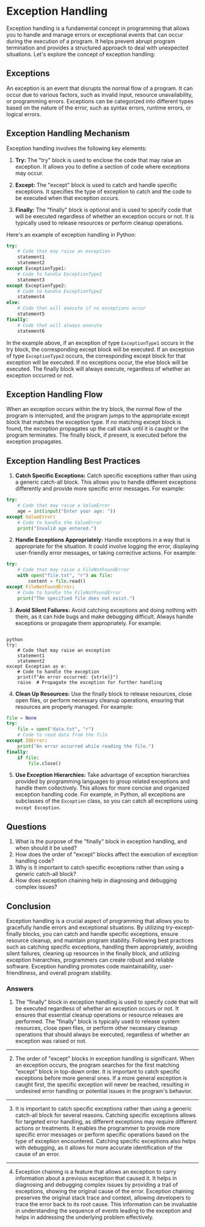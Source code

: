# Exception Handling

Exception handling is a fundamental concept in programming that allows you to handle and manage errors or exceptional events that can occur during the execution of a program. It helps prevent abrupt program termination and provides a structured approach to deal with unexpected situations. Let's explore the concept of exception handling:

## Exceptions

An exception is an event that disrupts the normal flow of a program. It can occur due to various factors, such as invalid input, resource unavailability, or programming errors. Exceptions can be categorized into different types based on the nature of the error, such as syntax errors, runtime errors, or logical errors.

## Exception Handling Mechanism

Exception handling involves the following key elements:

1. **Try:** The "try" block is used to enclose the code that may raise an exception. It allows you to define a section of code where exceptions may occur.

2. **Except:** The "except" block is used to catch and handle specific exceptions. It specifies the type of exception to catch and the code to be executed when that exception occurs.

3. **Finally:** The "finally" block is optional and is used to specify code that will be executed regardless of whether an exception occurs or not. It is typically used to release resources or perform cleanup operations.

Here's an example of exception handling in Python:

```python
try:
    # Code that may raise an exception
    statement1
    statement2
except ExceptionType1:
    # Code to handle ExceptionType1
    statement3
except ExceptionType2:
    # Code to handle ExceptionType2
    statement4
else:
    # Code that will execute if no exceptions occur
    statement5
finally:
    # Code that will always execute
    statement6
```

In the example above, if an exception of type `ExceptionType1` occurs in the try block, the corresponding except block will be executed. If an exception of type `ExceptionType2` occurs, the corresponding except block for that exception will be executed. If no exceptions occur, the else block will be executed. The finally block will always execute, regardless of whether an exception occurred or not.

## Exception Handling Flow

When an exception occurs within the try block, the normal flow of the program is interrupted, and the program jumps to the appropriate except block that matches the exception type. If no matching except block is found, the exception propagates up the call stack until it is caught or the program terminates. The finally block, if present, is executed before the exception propagates.

## Exception Handling Best Practices

1. **Catch Specific Exceptions:** Catch specific exceptions rather than using a generic catch-all block. This allows you to handle different exceptions differently and provide more specific error messages. For example:

```python
try:
    # Code that may raise a ValueError
    age = int(input("Enter your age: "))
except ValueError:
    # Code to handle the ValueError
    print("Invalid age entered.")
```

2. **Handle Exceptions Appropriately:** Handle exceptions in a way that is appropriate for the situation. It could involve logging the error, displaying user-friendly error messages, or taking corrective actions. For example:

```python
try:
    # Code that may raise a FileNotFoundError
    with open("file.txt", "r") as file:
        content = file.read()
except FileNotFoundError:
    # Code to handle the FileNotFoundError
    print("The specified file does not exist.")
```

3. **Avoid Silent Failures:** Avoid catching exceptions and doing nothing with them, as it can hide bugs and make debugging difficult. Always handle exceptions or propagate them appropriately. For example:

```

python
try:
    # Code that may raise an exception
    statement1
    statement2
except Exception as e:
    # Code to handle the exception
    print(f"An error occurred: {str(e)}")
    raise  # Propagate the exception for further handling
```

4. **Clean Up Resources:** Use the finally block to release resources, close open files, or perform necessary cleanup operations, ensuring that resources are properly managed. For example:

```python
file = None
try:
    file = open("data.txt", "r")
    # Code to read data from the file
except IOError:
    print("An error occurred while reading the file.")
finally:
    if file:
        file.close()
```

5. **Use Exception Hierarchies:** Take advantage of exception hierarchies provided by programming languages to group related exceptions and handle them collectively. This allows for more concise and organized exception handling code. For example, in Python, all exceptions are subclasses of the `Exception` class, so you can catch all exceptions using `except Exception`.

## Questions

1. What is the purpose of the "finally" block in exception handling, and when should it be used?
2. How does the order of "except" blocks affect the execution of exception handling code?
3. Why is it important to catch specific exceptions rather than using a generic catch-all block?
4. How does exception chaining help in diagnosing and debugging complex issues?

## Conclusion

Exception handling is a crucial aspect of programming that allows you to gracefully handle errors and exceptional situations. By utilizing try-except-finally blocks, you can catch and handle specific exceptions, ensure resource cleanup, and maintain program stability. Following best practices such as catching specific exceptions, handling them appropriately, avoiding silent failures, cleaning up resources in the finally block, and utilizing exception hierarchies, programmers can create robust and reliable software. Exception handling promotes code maintainability, user-friendliness, and overall program stability.

### Answers

1. The "finally" block in exception handling is used to specify code that will be executed regardless of whether an exception occurs or not. It ensures that essential cleanup operations or resource releases are performed. The "finally" block is typically used to release system resources, close open files, or perform other necessary cleanup operations that should always be executed, regardless of whether an exception was raised or not.

---

2. The order of "except" blocks in exception handling is significant. When an exception occurs, the program searches for the first matching "except" block in top-down order. It is important to catch specific exceptions before more general ones. If a more general exception is caught first, the specific exception will never be reached, resulting in undesired error handling or potential issues in the program's behavior.

---

3. It is important to catch specific exceptions rather than using a generic catch-all block for several reasons. Catching specific exceptions allows for targeted error handling, as different exceptions may require different actions or treatments. It enables the programmer to provide more specific error messages or perform specific operations based on the type of exception encountered. Catching specific exceptions also helps with debugging, as it allows for more accurate identification of the cause of an error.

---

4. Exception chaining is a feature that allows an exception to carry information about a previous exception that caused it. It helps in diagnosing and debugging complex issues by providing a trail of exceptions, showing the original cause of the error. Exception chaining preserves the original stack trace and context, allowing developers to trace the error back to its root cause. This information can be invaluable in understanding the sequence of events leading to the exception and helps in addressing the underlying problem effectively.

